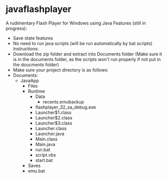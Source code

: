 # javaflashplayer
A rudimentary Flash Player for Windows using Java
Features (still in progress):
- Save state features
- No need to run java scripts (will be run automatically by bat scripts)
Instructions:
- Download the zip folder and extract into Documents folder (Make sure it is in the documents folder, as the scripts won't run properly if not put in the doucments folder)
- Make sure your project directory is as follows:
- Documents:
  - JavaApp
    - Files
    - Runtime
      - Data
        - recents.emubackup
      - flashplayer_32_sa_debug.exe
      - Launcher$1.class
      - Launcher$2.class
      - Launcher$3.class
      - Launcher.class
      - Launcher.java
      - Main.class
      - Main.java
      - run.bat
      - script.vbs
      - start.bat
    - Saves
    - emu.bat
      

